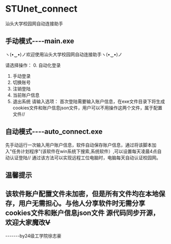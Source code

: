 # STUnet_connect
汕头大学校园网自动连接助手
## 手动模式----main.exe
ヽ(•‿•)ノ欢迎使用汕头大学校园网自动连接助手ヽ(•‿•)ノ

请选择操作：
0. 自动化登录
1. 手动登录
2. 切换账号
3. 注销登陆
4. 当前账户信息
5. 退出系统
请输入选项：
首次登陆需要输入账户信息，在exe文件目录下将生成cookies文件和账户信息json文件，用户可以不用操作这两个文件，属于配置文件//
## 自动模式----auto_connect.exe
先手动运行一次输入用户账户信息，软件自动保存账户信息，通过将该脚本加入"任务计划程序"(该软件在win系统下搜索,系统软件）,可以设置每天凌晨4点自动认证登陆//
通过该方法可以实现远程工位电脑时，电脑每天自动认证校园网。
## 温馨提示
该软件账户配置文件未加密，但是所有文件均在本地保存，用户无需担心。与他人分享软件时无需分享cookies文件和账户信息json文件
源代码同步开源，欢迎大家魔改~~~~V~~~~
----------------------------------------------------------------------------------------------------------------------
-------by24级工学院徐志豪
